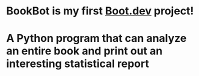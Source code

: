 # BookBot is my first [Boot.dev](https://www.boot.dev) project!
# A Python program that can analyze an entire book and print out an interesting statistical report
